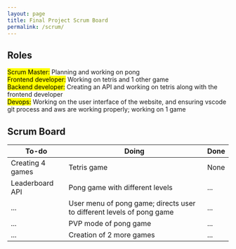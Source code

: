 ```yaml
---
layout: page
title: Final Project Scrum Board
permalink: /scrum/
---
```

## Roles
<mark>Scrum Master:</mark> Planning and working on pong<br>
<mark>Frontend developer:</mark> Working on tetris and 1 other game<br>
<mark>Backend developer:</mark> Creating an API and working on tetris along with the frontend developer<br>
<mark>Devops:</mark> Working on the user interface of the website, and ensuring vscode git process and aws are working properly; working on 1 game<br>

## Scrum Board


| To-do|Doing |Done |
|----|---|---|
| Creating 4 games  | Tetris game   | None |
| Leaderboard API   | Pong game with different levels   | ... |
| ...      | User menu of pong game; directs user to different levels of pong game  | ... |
|...   | PVP mode of pong game   | ... |
|...   | Creation of 2 more games   | ... | 




